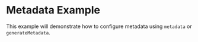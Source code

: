 # Metadata Example

This example will demonstrate how to configure metadata using `metadata` or `generateMetadata`.
